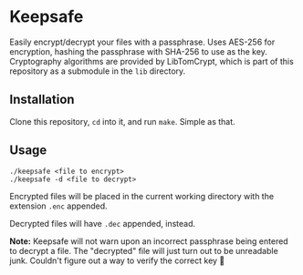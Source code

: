 # Keepsafe

Easily encrypt/decrypt your files with a passphrase. Uses AES-256 for encryption, hashing the passphrase with SHA-256 to use as the key. Cryptography algorithms are provided by LibTomCrypt, which is part of this repository as a submodule in the `lib` directory.

## Installation

Clone this repository, `cd` into it, and run `make`. Simple as that.

## Usage

```
./keepsafe <file to encrypt>
./keepsafe -d <file to decrypt>
```

Encrypted files will be placed in the current working directory with the extension `.enc` appended.

Decrypted files will have `.dec` appended, instead.

**Note:** Keepsafe will not warn upon an incorrect passphrase being entered to decrypt a file. The "decrypted" file will just turn out to be unreadable junk. Couldn't figure out a way to verify the correct key 🤷‍